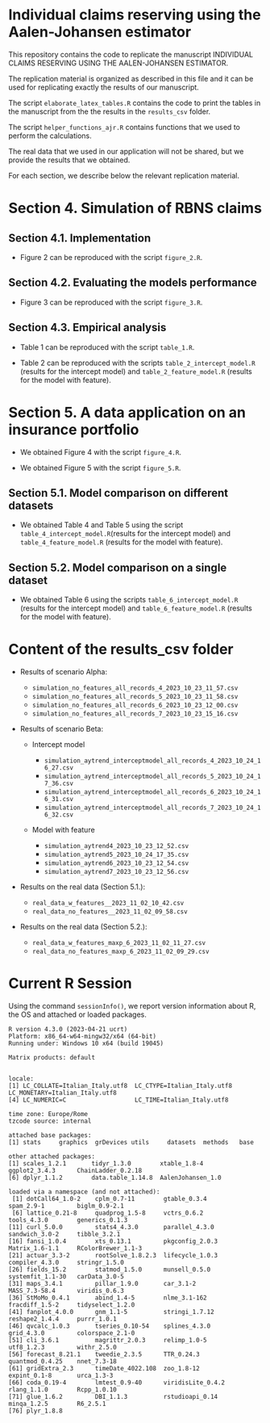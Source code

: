 # Individual claims reserving using the Aalen-Johansen estimator

This repository contains the code to replicate the manuscript INDIVIDUAL CLAIMS RESERVING USING THE AALEN-JOHANSEN ESTIMATOR. 

The replication material is organized as described in this file and it can be used for replicating exactly the results of our manuscript.

The script `elaborate_latex_tables.R` contains the code to print the tables in the manuscript from the the results in the `results_csv` folder.

The script `helper_functions_ajr.R` contains functions that we used to perform the calculations.  

The real data that we used in our application will not be shared, but we provide the results that we obtained.

For each section, we describe below the relevant replication material. 

# Section 4. Simulation of RBNS claims

## Section 4.1. Implementation

- Figure 2 can be reproduced with the script `figure_2.R`.

## Section 4.2. Evaluating the models performance

- Figure 3 can be reproduced with the script `figure_3.R`.

## Section 4.3. Empirical analysis

- Table 1 can be reproduced with the script  `table_1.R`.

- Table 2 can be reproduced with the scripts `table_2_intercept_model.R` (results for the intercept model) and `table_2_feature_model.R` (results for the model with feature).

# Section 5. A data application on an insurance portfolio

- We obtained Figure 4 with the script  `figure_4.R`. 

- We obtained Figure 5 with the script  `figure_5.R`. 


## Section 5.1. Model comparison on different datasets

- We obtained Table 4 and Table 5 using the script `table_4_intercept_model.R`(results for the intercept model) and `table_4_feature_model.R` (results for the model with feature).

## Section 5.2. Model comparison on a single dataset

- We obtained Table 6 using the scripts `table_6_intercept_model.R` (results for the intercept model) and `table_6_feature_model.R` (results for the model with feature).

# Content of the results_csv folder

- Results of scenario Alpha: 
  
  - `simulation_no_features_all_records_4_2023_10_23_11_57.csv`
  - `simulation_no_features_all_records_5_2023_10_23_11_58.csv`
  - `simulation_no_features_all_records_6_2023_10_23_12_00.csv`
  - `simulation_no_features_all_records_7_2023_10_23_15_16.csv`
  

- Results of scenario Beta:
  
  - Intercept model
  
    - `simulation_aytrend_interceptmodel_all_records_4_2023_10_24_16_27.csv`
    - `simulation_aytrend_interceptmodel_all_records_5_2023_10_24_17_36.csv`
    - `simulation_aytrend_interceptmodel_all_records_6_2023_10_24_16_31.csv`
    - `simulation_aytrend_interceptmodel_all_records_7_2023_10_24_16_32.csv`
  
  - Model with feature
  
    - `simulation_aytrend4_2023_10_23_12_52.csv`
    - `simulation_aytrend5_2023_10_24_17_35.csv`
    - `simulation_aytrend6_2023_10_23_12_54.csv`
    - `simulation_aytrend7_2023_10_23_12_56.csv`

- Results on the real data (Section 5.1.): 
  
  - `real_data_w_features__2023_11_02_10_42.csv` 
  - `real_data_no_features__2023_11_02_09_58.csv`

- Results on the real data (Section 5.2.): 
  
  - `real_data_w_features_maxp_6_2023_11_02_11_27.csv`
  - `real_data_no_features_maxp_6_2023_11_02_09_29.csv`
  
# Current R Session

Using the command `sessionInfo()`, we report version information about R, the OS and attached or loaded packages.

```
R version 4.3.0 (2023-04-21 ucrt)
Platform: x86_64-w64-mingw32/x64 (64-bit)
Running under: Windows 10 x64 (build 19045)

Matrix products: default


locale:
[1] LC_COLLATE=Italian_Italy.utf8  LC_CTYPE=Italian_Italy.utf8    LC_MONETARY=Italian_Italy.utf8
[4] LC_NUMERIC=C                   LC_TIME=Italian_Italy.utf8    

time zone: Europe/Rome
tzcode source: internal

attached base packages:
[1] stats     graphics  grDevices utils     datasets  methods   base     

other attached packages:
[1] scales_1.2.1       tidyr_1.3.0        xtable_1.8-4       ggplot2_3.4.3      ChainLadder_0.2.18
[6] dplyr_1.1.2        data.table_1.14.8  AalenJohansen_1.0 

loaded via a namespace (and not attached):
 [1] dotCall64_1.0-2    cplm_0.7-11        gtable_0.3.4       spam_2.9-1         biglm_0.9-2.1     
 [6] lattice_0.21-8     quadprog_1.5-8     vctrs_0.6.2        tools_4.3.0        generics_0.1.3    
[11] curl_5.0.0         stats4_4.3.0       parallel_4.3.0     sandwich_3.0-2     tibble_3.2.1      
[16] fansi_1.0.4        xts_0.13.1         pkgconfig_2.0.3    Matrix_1.6-1.1     RColorBrewer_1.1-3
[21] actuar_3.3-2       rootSolve_1.8.2.3  lifecycle_1.0.3    compiler_4.3.0     stringr_1.5.0     
[26] fields_15.2        statmod_1.5.0      munsell_0.5.0      systemfit_1.1-30   carData_3.0-5     
[31] maps_3.4.1         pillar_1.9.0       car_3.1-2          MASS_7.3-58.4      viridis_0.6.3     
[36] StMoMo_0.4.1       abind_1.4-5        nlme_3.1-162       fracdiff_1.5-2     tidyselect_1.2.0  
[41] fanplot_4.0.0      gnm_1.1-5          stringi_1.7.12     reshape2_1.4.4     purrr_1.0.1       
[46] qvcalc_1.0.3       tseries_0.10-54    splines_4.3.0      grid_4.3.0         colorspace_2.1-0  
[51] cli_3.6.1          magrittr_2.0.3     relimp_1.0-5       utf8_1.2.3         withr_2.5.0       
[56] forecast_8.21.1    tweedie_2.3.5      TTR_0.24.3         quantmod_0.4.25    nnet_7.3-18       
[61] gridExtra_2.3      timeDate_4022.108  zoo_1.8-12         expint_0.1-8       urca_1.3-3        
[66] coda_0.19-4        lmtest_0.9-40      viridisLite_0.4.2  rlang_1.1.0        Rcpp_1.0.10       
[71] glue_1.6.2         DBI_1.1.3          rstudioapi_0.14    minqa_1.2.5        R6_2.5.1          
[76] plyr_1.8.8
```